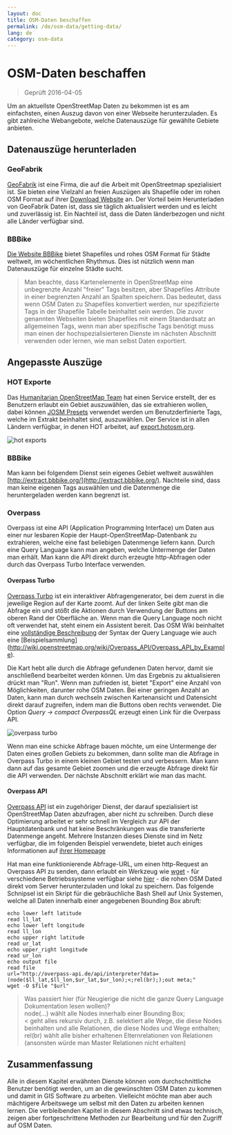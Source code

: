 ```yaml
---
layout: doc
title: OSM-Daten beschaffen
permalink: /de/osm-data/getting-data/
lang: de
category: osm-data
---
```


OSM-Daten beschaffen
=================  

> Geprüft 2016-04-05

Um an aktuellste OpenStreetMap Daten zu bekommen ist es am einfachsten, einen Auszug davon von einer Webseite herunterzuladen. Es gibt zahlreiche Webangebote, welche Datenauszüge für gewählte Gebiete anbieten.  

Datenauszüge herunterladen
--------------------------

### GeoFabrik

[GeoFabrik](http://geofabrik.de) ist eine Firma, die auf die Arbeit mit OpenStreetmap spezialisiert ist. Sie bieten eine Vielzahl an freien Auszügen als Shapefile oder im rohen OSM Format auf ihrer [Download Website](http://download.geofabrik.de) an.  Der Vorteil beim Herunterladen von GeoFabrik Daten ist, dass sie täglich aktualisiert werden und es leicht und zuverlässig ist. Ein Nachteil ist, dass die Daten länderbezogen und nicht alle Länder verfügbar sind.  

### BBBike  

[Die Website BBBike](http://download.bbbike.org/osm/bbbike/) bietet Shapefiles und rohes OSM Format für Städte weltweit, im wöchentlichen Rhythmus. Dies ist nützlich wenn man Datenauszüge für einzelne Städte sucht.

>Man beachte, dass Kartenelemente in OpenStreetMap eine unbegrenzte Anzahl "freier" Tags besitzen,
>aber Shapefiles Attribute in einer begrenzten Anzahl an Spalten speichern. Das bedeutet,
>dass wenn OSM Daten zu Shapefiles konvertiert werden, nur spezifizierte Tags
>in der Shapefile Tabelle beinhaltet sein werden. Die zuvor genannten Webseiten bieten Shapefiles
>mit einem Standardsatz an allgemeinen Tags, wenn man aber spezifische Tags benötigt
>muss man einen der hochspezialisierteren Dienste im nächsten Abschnitt verwenden
>oder lernen, wie man selbst Daten exportiert.

Angepasste Auszüge
-------------------

### HOT Exporte  

Das [Humanitarian OpenStreetMap Team](http://hotosm.org) hat einen Service erstellt, der es Benutzern erlaubt ein Gebiet auszuwählen, das sie extrahieren wollen, dabei können [JOSM Presets](/en/josm/josm-presets/) verwendet werden
um Benutzderfinierte Tags, welche im Extrakt beinhaltet sind, auszuwählen. Der Service ist in allen Ländern verfügbar, in denen HOT arbeitet, auf [export.hotosm.org](http://export.hotosm.org).

![hot exports][]

### BBBike  

Man kann bei folgendem Dienst sein eigenes Gebiet weltweit auswählen [http://extract.bbbike.org/](http://extract.bbbike.org/). Nachteile sind, dass man keine eigenen Tags auswählen und die Datenmenge die heruntergeladen werden kann begrenzt ist.  

### Overpass

Overpass ist eine API (Application Programming Interface) um Daten aus einer nur lesbaren Kopie der Haupt-OpenStreetMap-Datenbank zu extrahieren, welche eine fast beliebigen Datenmenge liefern kann. Durch eine Query Language kann man angeben, welche Untermenge der Daten man erhält. Man kann die API direkt durch erzeugte http-Abfragen oder durch das Overpass Turbo Interface verwenden.

#### Overpass Turbo

[Overpass Turbo](http://overpass-turbo.eu/) ist ein interaktiver Abfragengenerator, bei dem zuerst in die jeweilige Region auf der Karte zoomt. Auf der linken Seite gibt man die Abfrage ein und stößt die Aktionen durch Verwendung der Buttons am oberen Rand der Oberfläche an. Wenn man die Query Language noch nicht oft verwendet hat, steht einem ein Assistent bereit. Das OSM Wiki beinhaltet eine [vollständige Beschreibung](http://wiki.openstreetmap.org/wiki/Overpass_API/Overpass_QL) der Syntax der Query Language wie auch eine [Beispielsammlung] (http://wiki.openstreetmap.org/wiki/Overpass_API/Overpass_API_by_Example).

Die Kart hebt alle durch die Abfrage gefundenen Daten hervor, damit sie anschließend bearbeitet werden können. Um das Ergebnis zu aktualisieren drückt man "Run". Wenn man zufrieden ist, bietet "Export" eine Anzahl von Möglichkeiten, darunter rohe OSM Daten. Bei einer geringen Anzahl an Daten, kann man durch wechseln zwischen Kartenansicht und Datensicht direkt darauf zugreifen, indem man die Buttons oben rechts verwendet. Die Option *Query -> compact OverpassQL* erzeugt einen Link für die Overpass API.

![overpass turbo][]

Wenn man eine schicke Abfrage bauen möchte, um eine Untermenge der Daten eines großen Gebiets zu bekommen, dann sollte man die Abfrage in Overpass Turbo in einem kleinen Gebiet testen und verbessern. Man kann dann auf das gesamte Gebiet zoomen und die erzeugte Abfrage direkt für die API verwenden. Der nächste Abschnitt erklärt wie man das macht.

#### Overpass API

[Overpass API](http://wiki.openstreetmap.org/wiki/Overpass_API) ist ein zugehöriger Dienst, der darauf spezialisiert ist OpenStreetMap Daten abzufragen, aber nicht zu schreiben. Durch diese Optimierung arbeitet er sehr schnell im Vergleich zur API der Hauptdatenbank und hat keine Beschränkungen was die transferierte Datenmenge angeht. Mehrere Instanzen dieses Dienste sind im Netz verfügbar, die im folgenden Beispiel verwendete, bietet auch einiges Informationen auf [ihrer Homepage](http://overpass-api.de/)

Hat man eine funktionierende Abfrage-URL, um einen http-Request an Overpass API zu senden, dann erlaubt ein Werkzeug wie [wget](https://www.gnu.org/software/wget/) - für verschiedene Betriebssysteme verfügbar siehe [hier](http://wget.addictivecode.org/FrequentlyAskedQuestions?action=show&redirect=Faq#download) - die rohen OSM Dated direkt vom Server herunterzuladen  und lokal zu speichern. Das folgende Schnipsel ist ein Skript für die gebräuchliche Bash Shell auf Unix Systemen, welche all Daten innerhalb einer angegebenen Bounding Box abruft:

```
echo lower left latitude
read ll_lat
echo lower left longitude
read ll_lon
echo upper right latitude
read ur_lat
echo upper_right longitude
read ur_lon
echo output file
read file
url="http://overpass-api.de/api/interpreter?data=(node($ll_lat,$ll_lon,$ur_lat,$ur_lon);<;rel(br););out meta;"
wget -O $file "$url"
```
> Was passiert hier (für Neugierige die nicht die ganze Query Language Dokumentation lesen wollen)?  
>node(...) wählt alle Nodes innerhalb einer Bounding Box;  
>< geht alles rekursiv durch, z.B. selektiert alle Wege, die diese Nodes beinhalten und alle Relationen, die diese Nodes und Wege enthalten;  
>rel(br) wählt alle bisher erhaltenen Elternrelationen von Relationen (ansonsten würde man Master Relationen nicht erhalten)
>



Zusammenfassung
-------  

Alle in diesem Kapitel erwähnten Dienste können vom durchschnittliche Benutzer benötigt werden, um an die gewünschten OSM Daten zu kommen und damit in GIS Software zu arbeiten. Vielleicht möchte man aber auch mächtigere Arbeitswege um selbst mit den Daten zu arbeiten kennen lernen. Die verbleibenden Kapitel in diesem Abschnitt sind etwas technisch, zeigen aber fortgeschrittene Methoden zur Bearbeitung und für den Zugriff auf OSM Daten.  


[hot exports]: /images/osm-data/hot-exports.png
[overpass turbo]: /images/osm-data/overpass_turbo.png